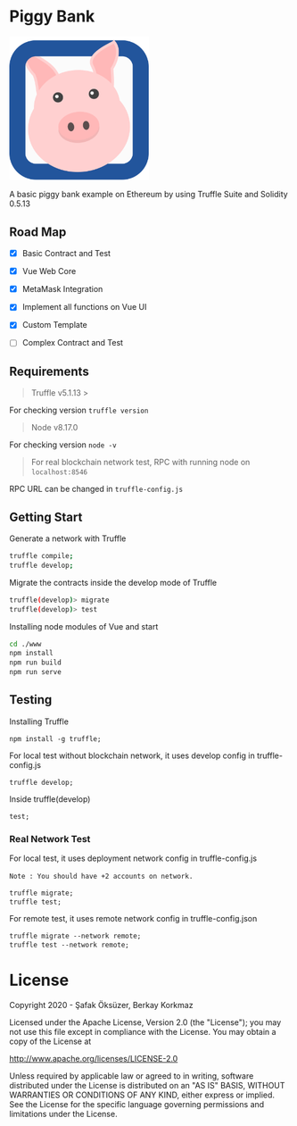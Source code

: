 # Piggy Bank

<img src="./src/assets/piggy.svg" width="250px" />

A basic piggy bank example on Ethereum by using Truffle Suite and Solidity 0.5.13
## Road Map

 - [x] Basic Contract and Test
 - [x] Vue Web Core
 - [x] MetaMask Integration
 - [x] Implement all functions on Vue UI
 - [x] Custom Template
 - [ ] Complex Contract and Test



## Requirements

> Truffle v5.1.13 >
>
For checking version ```truffle version```

> Node v8.17.0
>
For checking version ```node -v```

> For real blockchain network test, RPC with running node on `localhost:8546`
>
RPC URL can be changed in `truffle-config.js`

## Getting Start
Generate a network with Truffle

```bash
truffle compile;
truffle develop;
```

Migrate the contracts inside the develop mode of Truffle

```bash
truffle(develop)> migrate
truffle(develop)> test
```

Installing node modules of Vue and start

```bash
cd ./www
npm install
npm run build
npm run serve
```


## Testing

Installing Truffle
```
npm install -g truffle;
```
For local test without blockchain network, it uses develop config in truffle-config.js

```
truffle develop;
```

Inside truffle(develop)
```
test;
```
### Real Network Test

For local test, it uses deployment network config in truffle-config.js

```Note : You should have +2 accounts on network.```

```
truffle migrate;
truffle test;
```

For remote test, it uses remote network config in truffle-config.json

```
truffle migrate --network remote;
truffle test --network remote;
```



# License
Copyright 2020 - Şafak Öksüzer, Berkay Korkmaz

Licensed under the Apache License, Version 2.0 (the "License");
you may not use this file except in compliance with the License.
You may obtain a copy of the License at

   http://www.apache.org/licenses/LICENSE-2.0

Unless required by applicable law or agreed to in writing, software
distributed under the License is distributed on an "AS IS" BASIS,
WITHOUT WARRANTIES OR CONDITIONS OF ANY KIND, either express or implied.
See the License for the specific language governing permissions and
limitations under the License.
